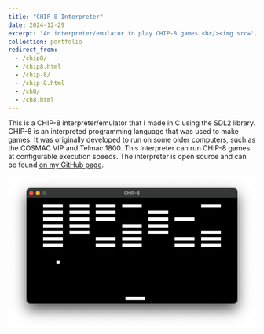 ```yaml
---
title: "CHIP-8 Interpreter"
date: 2024-12-29
excerpt: "An interpreter/emulator to play CHIP-8 games.<br/><img src='/images/chip8.png'>"
collection: portfolio
redirect_from:
  - /chip8/
  - /chip8.html
  - /chip-8/
  - /chip-8.html
  - /ch8/
  - /ch8.html
---
```


This is a CHIP-8 interpreter/emulator that I made in C using the SDL2 library. CHIP-8 is an interpreted programming language that was used to make games. It was originally developed to run on some older computers, such as the COSMAC VIP and Telmac 1800. This interpreter can run CHIP-8 games at configurable execution speeds. The interpreter is open source and can be found [on my GitHub page](https://github.com/jacob-thompson/chip-8).

![CHIP-8 Interpreter](/images/chip8.png)
